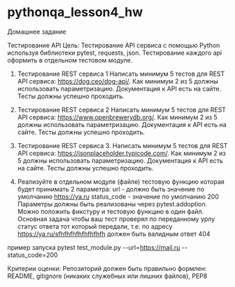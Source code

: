 # pythonqa_lesson4_hw

Домашнее задание

Тестирование API
Цель: Тестирование API сервиса с помощью Python используя библиотеки pytest, requests, json.
Тестирование каждого api оформить в отдельном тестовом модуле.

1. Тестирование REST сервиса 1
Написать минимум 5 тестов для REST API сервиса: https://dog.ceo/dog-api/.
Как минимум 2 из 5 должны использовать параметризацию.
Документация к API есть на сайте.
Тесты должны успешно проходить.

2. Тестирование REST сервиса 2
Написать минимум 5 тестов для REST API сервиса: https://www.openbrewerydb.org/.
Как минимум 2 из 5 должны использовать параметризацию.
Документация к API есть на сайте.
Тесты должны успешно проходить.

3. Тестирование REST сервиса 3.
Написать минимум 5 тестов для REST API сервиса: https://jsonplaceholder.typicode.com/.
Как минимум 2 из 5 должны использовать параметризацию.
Документация к API есть на сайте.
Тесты должны успешно проходить.

4. Реализуйте в отдельном модуле (файле) тестовую функцию которая будет принимать 2 параметра:
url - должно быть значение по умолчанию https://ya.ru
status_code - значение по умолчанию 200
Параметры должны быть реализованы через pytest.addoption.
Можно положить фикcтуру и тестовую функцию в один файл.
Основная задача чтобы ваш тест проверял по переданному урлу статус ответа тот который передали,
т.е. по адресу https://ya.ru/sfhfhfhfhfhfhfhfh должен быть валидным ответ 404

пример запуска pytest test_module.py --url=https://mail.ru --status_code=200

Критерии оценки: Репозиторий должен быть правильно формлен: README, gitignore (никаких служебных или лишних файлов), PEP8
